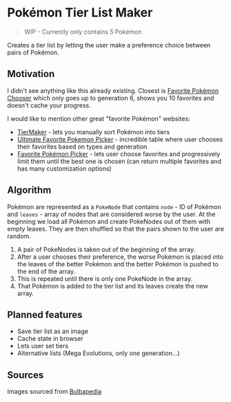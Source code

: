 # Pokémon Tier List Maker

> WIP - Currently only contains 5 Pokémon

Creates a tier list by letting the user make a preference choice between pairs of Pokémon.

## Motivation

I didn't see anything like this already existing.
Closest is [Favorite Pokémon Chooser](https://quetzle.github.io/FavoritePokemon/) which only goes up to generation 6,
shows you 10 favorites and doesn't cache your progress.

I would like to mention other great "favorite Pokémon" websites:

- [TierMaker](https://tiermaker.com/create/every-pokmon-ever-fall-2020-all-dlc-601526) - lets you manually sort Pokémon
  into tiers
- [Ultimate Favorite Pokemon Picker](https://cajunavenger.github.io) - incredible table where user chooses their
  favorites based on types and generation
- [Favorite Pokémon Picker](https://www.dragonflycave.com/favorite.html) - lets user choose favorites and progressively
  limit them until the best one is chosen (can return multiple favorites and has many customization options)

## Algorithm

Pokémon are represented as a `PokeNode` that contains `node` - ID of Pokémon and `leaves` - array of nodes that are
considered worse by the user. At the beginning we load all Pokémon and create PokeNodes out of them with empty leaves.
They are then shuffled so that the pairs shown to the user are random.

1. A pair of PokeNodes is taken out of the beginning of the array.
2. After a user chooses their preference, the worse Pokémon is placed into the leaves of the better Pokémon and the
   better Pokémon is pushed to the end of the array.
3. This is repeated until there is only one PokeNode in the array.
4. That Pokémon is added to the tier list and its leaves create the new array.

## Planned features

- Save tier list as an image
- Cache state in browser
- Lets user set tiers
- Alternative lists (Mega Evolutions, only one generation...)

## Sources

Images sourced from [Bulbapedia](https://bulbapedia.bulbagarden.net/wiki/Main_Page)